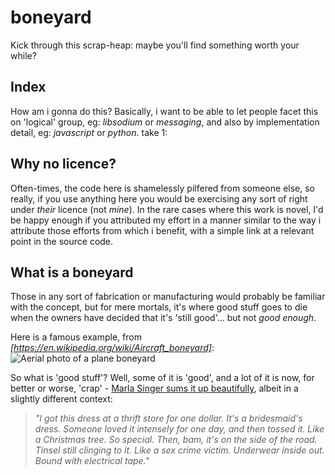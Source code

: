 # boneyard
Kick through this scrap-heap: maybe you'll find something worth your while?

## Index
How am i gonna do this? Basically, i want to be able to let people facet this on 'logical' group, eg: *libsodium* or *messaging*, and also by implementation detail, eg: *javascript* or *python*. take 1:

## Why no licence?
Often-times, the code here is shamelessly pilfered from someone else, so really, if you use anything here you would be exercising any sort of right under *their* licence (not *mine*). In the rare cases where this work is novel, I'd be happy enough if you attributed my effort in a manner similar to the way i attribute those efforts from which i benefit, with a simple link at a relevant point in the source code.

## What is a boneyard
Those in any sort of fabrication or manufacturing would probably be familiar with the concept, but for mere mortals, it's where good stuff goes to die when the owners have decided that it's 'still good'... but not *good enough*.

Here is a famous example, from *[https://en.wikipedia.org/wiki/Aircraft_boneyard]*:
![Aerial photo of a plane boneyard](https://upload.wikimedia.org/wikipedia/commons/c/c1/B52sdestroyed.jpg)

So what is 'good stuff'? Well, some of it is 'good', and a lot of it is now, for better or worse, 'crap' - [Marla Singer sums it up beautifully](http://fightclub.wikia.com/wiki/Marla_Singer), albeit in a slightly different context:
> *"I got this dress at a thrift store for one dollar. It's a bridesmaid's dress. Someone loved it intensely for one day, and then tossed it. Like a Christmas tree. So special. Then, bam, it's on the side of the road. Tinsel still clinging to it. Like a sex crime victim. Underwear inside out. Bound with electrical tape."* 

